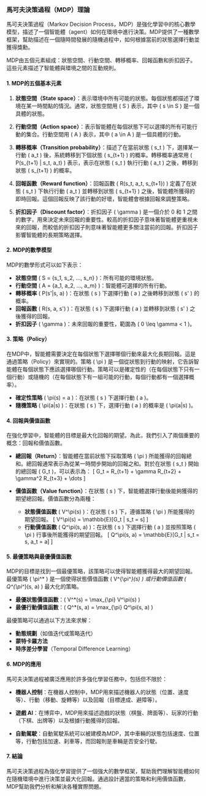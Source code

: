 ### 馬可夫決策過程（MDP）理論

馬可夫決策過程（Markov Decision Process，MDP）是強化學習中的核心數學模型，描述了一個智能體（agent）如何在環境中進行決策。MDP提供了一種數學框架，幫助描述在一個隨時間發展的隨機過程中，如何根據當前的狀態選擇行動並獲得獎勳。

MDP由五個元素組成：狀態空間、行動空間、轉移概率、回報函數和折扣因子。這些元素描述了智能體與環境之間的互動規則。

#### 1. MDP的五個基本元素

1. **狀態空間（State space）**：表示環境中所有可能的狀態。每個狀態都描述了環境在某一時間點的情況。通常，狀態空間用 \( S \) 表示，其中 \( s \in S \) 是一個具體的狀態。

2. **行動空間（Action space）**：表示智能體在每個狀態下可以選擇的所有可能行動的集合。行動空間用 \( A \) 表示，其中 \( a \in A \) 是一個具體的行動。

3. **轉移概率（Transition probability）**：描述了在當前狀態 \( s_t \) 下，選擇某一行動 \( a_t \) 後，系統轉移到下個狀態 \( s_{t+1} \) 的概率。轉移概率通常用 \( P(s_{t+1} | s_t, a_t) \) 表示，表示在狀態 \( s_t \) 執行行動 \( a_t \) 之後，轉移到狀態 \( s_{t+1} \) 的概率。

4. **回報函數（Reward function）**：回報函數 \( R(s_t, a_t, s_{t+1}) \) 定義了在狀態 \( s_t \) 下執行行動 \( a_t \) 並轉移到狀態 \( s_{t+1} \) 之後，智能體所獲得的即時回報。這個回報反映了該行動的好壞，智能體會根據回報來調整策略。

5. **折扣因子（Discount factor）**：折扣因子 \( \gamma \) 是一個介於 0 和 1 之間的數字，用來決定未來回報的重要性。較高的折扣因子意味著智能體更重視未來的回報，而較低的折扣因子則意味著智能體更多關注當前的回報。折扣因子影響智能體的長期策略選擇。

#### 2. MDP的數學模型

MDP的數學形式可以如下表示：

- **狀態空間** \( S = \{s_1, s_2, ..., s_n\} \)：所有可能的環境狀態。
- **行動空間** \( A = \{a_1, a_2, ..., a_m\} \)：智能體可選擇的所有行動。
- **轉移概率** \( P(s'|s, a) \)：在狀態 \( s \) 下選擇行動 \( a \) 之後轉移到狀態 \( s' \) 的概率。
- **回報函數** \( R(s, a, s') \)：在狀態 \( s \) 下選擇行動 \( a \) 並轉移到狀態 \( s' \) 之後獲得的回報。
- **折扣因子** \( \gamma \)：未來回報的重要性，範圍為 \( 0 \leq \gamma < 1 \)。

#### 3. 策略（Policy）

在MDP中，智能體需要決定在每個狀態下選擇哪個行動來最大化長期回報。這是通過策略（Policy）來實現的。策略 \( \pi \) 是一個從狀態到行動的映射，它告訴智能體在每個狀態下應該選擇哪個行動。策略可以是確定性的（在每個狀態下只有一個行動）或隨機的（在每個狀態下有一組可能的行動，每個行動都有一個選擇概率）。

- **確定性策略** \( \pi(s) = a \)：在狀態 \( s \) 下選擇行動 \( a \)。
- **隨機策略** \( \pi(a|s) \)：在狀態 \( s \) 下，選擇行動 \( a \) 的概率是 \( \pi(a|s) \)。

#### 4. 回報與價值函數

在強化學習中，智能體的目標是最大化回報的期望。為此，我們引入了兩個重要的概念：回報和價值函數。

- **總回報（Return）**：智能體在當前狀態下採取策略 \( \pi \) 所能獲得的回報總和。總回報通常表示為從某一時間步開始的回報之和。對於在狀態 \( s_t \) 開始的總回報 \( G_t \)，可以表示為：
  \[
  G_t = R_{t+1} + \gamma R_{t+2} + \gamma^2 R_{t+3} + \dots
  \]
  
- **價值函數（Value function）**：在狀態 \( s \) 下，智能體選擇行動後能夠獲得的期望總回報。價值函數分為兩種：
  - **狀態價值函數** \( V^\pi(s) \)：在狀態 \( s \) 下，遵循策略 \( \pi \) 所能獲得的期望回報。
    \[
    V^\pi(s) = \mathbb{E}[G_t | s_t = s]
    \]
  - **行動價值函數** \( Q^\pi(s, a) \)：在狀態 \( s \) 下選擇行動 \( a \) 並按照策略 \( \pi \) 行事後所能獲得的期望回報。
    \[
    Q^\pi(s, a) = \mathbb{E}[G_t | s_t = s, a_t = a]
    \]

#### 5. 最優策略與最優價值函數

MDP的目標是找到一個最優策略，該策略可以使得智能體獲得最大的期望回報。最優策略 \( \pi^* \) 是一個使得狀態價值函數 \( V^{\pi^*}(s) \) 或行動價值函數 \( Q^{\pi^*}(s, a) \) 最大化的策略。

- **最優狀態價值函數**：\( V^*(s) = \max_{\pi} V^\pi(s) \)
- **最優行動價值函數**：\( Q^*(s, a) = \max_{\pi} Q^\pi(s, a) \)

最優策略可以通過以下方法來求解：
- **動態規劃**（如值迭代或策略迭代）
- **蒙特卡羅方法**
- **時序差分學習**（Temporal Difference Learning）

#### 6. MDP的應用

馬可夫決策過程被廣泛應用於許多強化學習任務中，包括但不限於：

- **機器人控制**：在機器人控制中，MDP用來描述機器人的狀態（位置、速度等）、行動（移動、旋轉等）以及回報（目標達成、避障等）。

- **遊戲 AI**：在博弈中，MDP用來描述遊戲的狀態（棋盤、牌面等）、玩家的行動（下棋、出牌等）以及根據行動獲得的回報。

- **自動駕駛**：自動駕駛系統可以被建模為MDP，其中車輛的狀態包括速度、位置等，行動包括加速、刹車等，而回報則是車輛是否安全行駛。

#### 7. 結論

馬可夫決策過程為強化學習提供了一個強大的數學框架，幫助我們理解智能體如何在隨機環境中進行決策並最大化回報。通過設計適當的策略和利用價值函數，MDP幫助我們分析和解決各種實際問題。